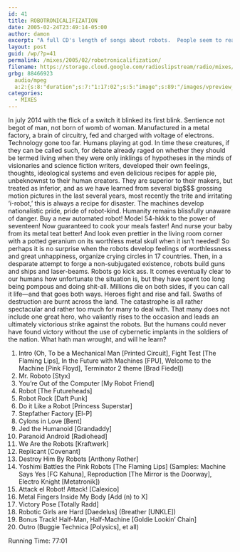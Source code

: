 ```yaml
---
id: 41
title: ROBOTRONICALIFIZATION
date: 2005-02-24T23:49:14-05:00
author: damon
excerpt: "A full CD's length of songs about robots.  People seem to really like this one."
layout: post
guid: /wp/?p=41
permalink: /mixes/2005/02/robotronicalifization/
filename: https://storage.cloud.google.com/radioslipstream/radio/mixes/Robotronicalifization.mp3
grbg: 88466923
  audio/mpeg
  a:2:{s:8:"duration";s:7:"1:17:02";s:5:"image";s:89:"/images/vpreview_center.png";}
categories:
  - MIXES
---
```


In july 2014 with the flick of a switch it blinked its first blink. Sentience not begot of man, not born of womb of woman. Manufactured in a metal factory, a brain of circuitry, fed and charged with voltage of electrons. Technology gone too far. Humans playing at god. In time these creatures, if they can be called such, for debate already raged on whether they should be termed living when they were only inklings of hypotheses in the minds of visionaries and science fiction writers, developed their own feelings, thoughts, ideological systems and even delicious recipes for apple pie, unbeknownst to their human creators. They are superior to their makers, but treated as inferior, and as we have learned from several big\$\$\$ grossing motion pictures in the last several years, most recently the trite and irritating ‘i-robot,’ this is always a recipe for disaster. The machines develop nationalistic pride, pride of robot-kind. Humanity remains blissfully unaware of danger. Buy a new automated robot! Model 54-hkkk to the power of seventeen! Now guaranteed to cook your meals faster! And nurse your baby from its metal teat better! And look even prettier in the living room corner with a potted geranium on its worthless metal skull when it isn’t needed! So perhaps it is no surprise when the robots develop feelings of worthlessness and great unhappiness, organize crying circles in 17 countries. Then, in a desparate attempt to forge a non-subjugated existence, robots build guns and ships and laser-beams. Robots go kick ass. It comes eventually clear to our humans how unfortunate the situation is, but they have spent too long being pompous and doing shit-all. Millions die on both sides, if you can call it life—and that goes both ways. Heroes fight and rise and fall. Swaths of destruction are burnt across the land. The catastrophe is all rather spectacular and rather too much for many to deal with. That many does not include one great hero, who valiantly rises to the occasion and leads an ultimately victorious strike against the robots. But the humans could never have found victory without the use of cybernetic implants in the soldiers of the nation. What hath man wrought, and will he learn?

1. Intro (Oh, To be a Mechanical Man [Printed Circuit], Fight Test [The Flaming Lips], In the Future with Machines [FPU], Welcome to the Machine [Pink Floyd], Terminator 2 theme [Brad Fiedel])
2. Mr. Roboto [Styx]
3. You’re Out of the Computer [My Robot Friend]
4. Robot [The Futureheads]
5. Robot Rock [Daft Punk]
6. Do it Like a Robot [Princess Superstar]
7. Stepfather Factory [El-P]
8. Cylons in Love [Bent]
9. Jed the Humanoid [Grandaddy]
10. Paranoid Android [Radiohead]
11. We Are the Robots [Kraftwerk]
12. Replicant [Covenant]
13. Destroy Him By Robots [Anthony Rother]
14. Yoshimi Battles the Pink Robots \[The Flaming Lips\] (Samples: Machine Says Yes [FC Kahuna], Reproduction [The Mirror is the Doorway], Electro Knight [Metatronik])
15. Attack el Robot! Attack! [Calexico]
16. Metal Fingers Inside My Body [Add (n) to X]
17. Victory Pose [Totally Radd]
18. Robotic Girls are Hard \[Daedelus\] (Breather [UNKLE])
19. Bonus Track! Half-Man, Half-Machine [Goldie Lookin’ Chain]
20. Outro (Buggie Technica [Polysics], et all)

Running Time: 77:01
